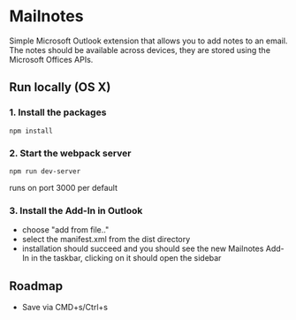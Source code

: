 # Mailnotes

Simple Microsoft Outlook extension that allows you to add notes to an email.
The notes should be available across devices, they are stored using the Microsoft Offices APIs.

## Run locally (OS X)

### 1. Install the packages

`npm install`

### 2. Start the webpack server

`npm run dev-server`

runs on port 3000 per default

### 3. Install the Add-In in Outlook

- choose "add from file.."
- select the manifest.xml from the dist directory
- installation should succeed and you should see the new Mailnotes Add-In in the taskbar, clicking on it should open the sidebar

## Roadmap
- Save via CMD+s/Ctrl+s
